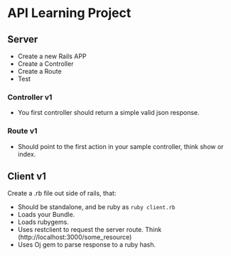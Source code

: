 # API Learning Project

## Server

- Create a new Rails APP
- Create a Controller
- Create a Route
- Test


### Controller v1

- You first controller should return a simple valid json response.

### Route v1

- Should point to the first action in your sample controller, think show or index.


## Client v1

Create a .rb file out side of rails, that:
- Should be standalone, and be ruby as `ruby client.rb`
- Loads your Bundle.
- Loads rubygems.
- Uses restclient to request the server route. Think (http://localhost:3000/some_resource)
- Uses Oj gem to parse response to a ruby hash.